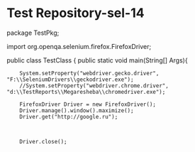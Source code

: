 # Test Repository-sel-14
package TestPkg;

import org.openqa.selenium.firefox.FirefoxDriver;

public class TestClass {
    public static void main(String[] Args){


        System.setProperty("webdriver.gecko.driver", "F:\\SeleniumDrivers\\geckodriver.exe");
        //System.setProperty("webdriver.chrome.driver", "d:\\TestReports\\Megaresheba\\chromedriver.exe");

        FirefoxDriver Driver = new FirefoxDriver();
        Driver.manage().window().maximize();
        Driver.get("http://google.ru");



        Driver.close();